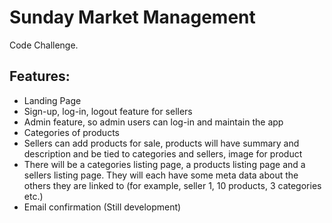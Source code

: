 # Sunday Market Management

Code Challenge.

## Features:

* Landing Page
* Sign-up, log-in, logout feature for sellers
* Admin feature, so admin users can log-in and maintain the app
* Categories of products
* Sellers can add products for sale, products will have summary and description and be tied to categories and sellers, image for product
* There will be a categories listing page, a products listing page and a sellers listing page. They will each have some meta data about the others they are linked to (for example, seller 1, 10 products, 3 categories etc.)
* Email confirmation (Still development)
